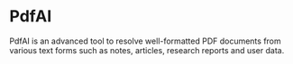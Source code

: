 # PdfAI
PdfAI is an advanced tool to resolve well-formatted PDF documents from various text forms such as notes, articles, research reports and user data.
